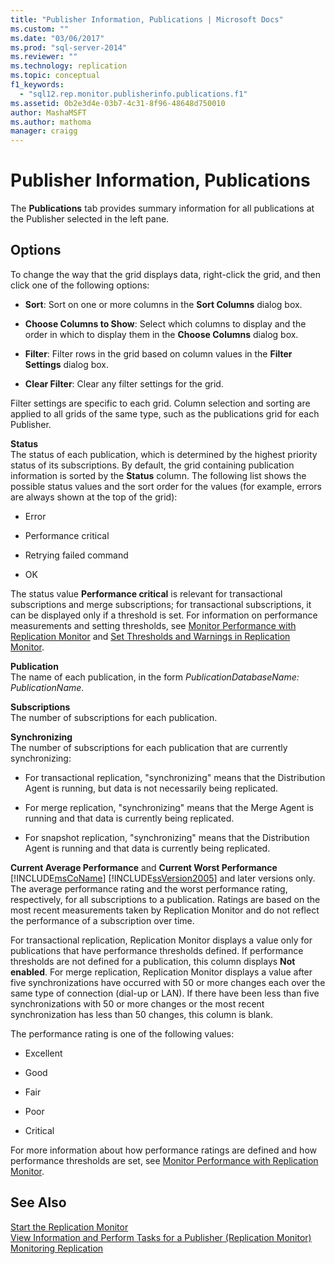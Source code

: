 ```yaml
---
title: "Publisher Information, Publications | Microsoft Docs"
ms.custom: ""
ms.date: "03/06/2017"
ms.prod: "sql-server-2014"
ms.reviewer: ""
ms.technology: replication
ms.topic: conceptual
f1_keywords: 
  - "sql12.rep.monitor.publisherinfo.publications.f1"
ms.assetid: 0b2e3d4e-03b7-4c31-8f96-48648d750010
author: MashaMSFT
ms.author: mathoma
manager: craigg
---
```

# Publisher Information, Publications
  The **Publications** tab provides summary information for all publications at the Publisher selected in the left pane.  
  
## Options  
 To change the way that the grid displays data, right-click the grid, and then click one of the following options:  
  
-   **Sort**: Sort on one or more columns in the **Sort Columns** dialog box.  
  
-   **Choose Columns to Show**: Select which columns to display and the order in which to display them in the **Choose Columns** dialog box.  
  
-   **Filter**: Filter rows in the grid based on column values in the **Filter Settings** dialog box.  
  
-   **Clear Filter**: Clear any filter settings for the grid.  
  
 Filter settings are specific to each grid. Column selection and sorting are applied to all grids of the same type, such as the publications grid for each Publisher.  
  
 **Status**  
 The status of each publication, which is determined by the highest priority status of its subscriptions. By default, the grid containing publication information is sorted by the **Status** column. The following list shows the possible status values and the sort order for the values (for example, errors are always shown at the top of the grid):  
  
-   Error  
  
-   Performance critical  
  
-   Retrying failed command  
  
-   OK  
  
 The status value **Performance critical** is relevant for transactional subscriptions and merge subscriptions; for transactional subscriptions, it can be displayed only if a threshold is set. For information on performance measurements and setting thresholds, see [Monitor Performance with Replication Monitor](monitor/monitor-performance-with-replication-monitor.md) and [Set Thresholds and Warnings in Replication Monitor](monitor/set-thresholds-and-warnings-in-replication-monitor.md).  
  
 **Publication**  
 The name of each publication, in the form *PublicationDatabaseName: PublicationName*.  
  
 **Subscriptions**  
 The number of subscriptions for each publication.  
  
 **Synchronizing**  
 The number of subscriptions for each publication that are currently synchronizing:  
  
-   For transactional replication, "synchronizing" means that the Distribution Agent is running, but data is not necessarily being replicated.  
  
-   For merge replication, "synchronizing" means that the Merge Agent is running and that data is currently being replicated.  
  
-   For snapshot replication, "synchronizing" means that the Distribution Agent is running and that data is currently being replicated.  
  
 **Current Average Performance** and **Current Worst Performance**  
 [!INCLUDE[msCoName](../../includes/msconame-md.md)] [!INCLUDE[ssVersion2005](../../includes/ssversion2005-md.md)] and later versions only. The average performance rating and the worst performance rating, respectively, for all subscriptions to a publication. Ratings are based on the most recent measurements taken by Replication Monitor and do not reflect the performance of a subscription over time.  
  
 For transactional replication, Replication Monitor displays a value only for publications that have performance thresholds defined. If performance thresholds are not defined for a publication, this column displays **Not enabled**. For merge replication, Replication Monitor displays a value after five synchronizations have occurred with 50 or more changes each over the same type of connection (dial-up or LAN). If there have been less than five synchronizations with 50 or more changes or the most recent synchronization has less than 50 changes, this column is blank.  
  
 The performance rating is one of the following values:  
  
-   Excellent  
  
-   Good  
  
-   Fair  
  
-   Poor  
  
-   Critical  
  
 For more information about how performance ratings are defined and how performance thresholds are set, see [Monitor Performance with Replication Monitor](monitor/monitor-performance-with-replication-monitor.md).  
  
## See Also  
 [Start the Replication Monitor](monitor/start-the-replication-monitor.md)   
 [View Information and Perform Tasks for a Publisher &#40;Replication Monitor&#41;](monitor/view-information-and-perform-tasks-for-a-publisher-replication-monitor.md)   
 [Monitoring Replication](monitoring-replication.md)  
  
  
